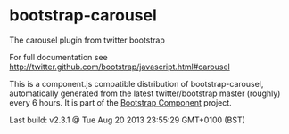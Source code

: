 # bootstrap-carousel
The carousel plugin from twitter bootstrap

For full documentation see http://twitter.github.com/bootstrap/javascript.html#carousel

This is a component.js compatible distribution of bootstrap-carousel, automatically generated
from the latest twitter/bootstrap master (roughly) every 6 hours. It is part of the <a href="http://github.com/codemix/bootstrap-component">Bootstrap Component</a>
project.


Last build: v2.3.1 @ Tue Aug 20 2013 23:55:29 GMT+0100 (BST)
